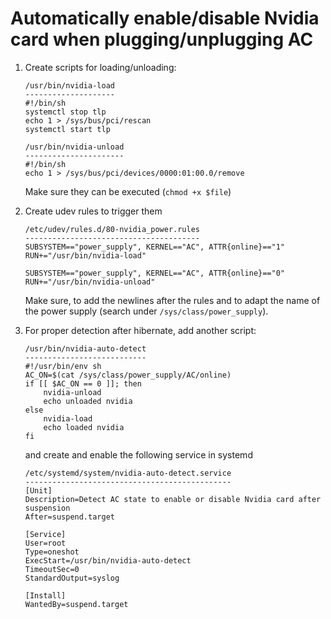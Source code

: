# Automatically enable/disable Nvidia card when plugging/unplugging AC

1. Create scripts for loading/unloading:

	```
	/usr/bin/nvidia-load
	--------------------
	#!/bin/sh
	systemctl stop tlp
	echo 1 > /sys/bus/pci/rescan
	systemctl start tlp
	```

	```
	/usr/bin/nvidia-unload
	----------------------
	#!/bin/sh
	echo 1 > /sys/bus/pci/devices/0000:01:00.0/remove
	```
	Make sure they can be executed (`chmod +x $file`)

2. Create udev rules to trigger them

	```
	/etc/udev/rules.d/80-nvidia_power.rules
	---------------------------------------
	SUBSYSTEM=="power_supply", KERNEL=="AC", ATTR{online}=="1" RUN+="/usr/bin/nvidia-load"

	SUBSYSTEM=="power_supply", KERNEL=="AC", ATTR{online}=="0" RUN+="/usr/bin/nvidia-unload"

	```
	Make sure, to add the newlines after the rules and to adapt the name of the power supply (search under `/sys/class/power_supply`).

3. For proper detection after hibernate, add another script:

	```
	/usr/bin/nvidia-auto-detect
	---------------------------
	#!/usr/bin/env sh
	AC_ON=$(cat /sys/class/power_supply/AC/online)
	if [[ $AC_ON == 0 ]]; then
		nvidia-unload
		echo unloaded nvidia
	else
		nvidia-load
		echo loaded nvidia
	fi
	```
	
	and create and enable the following service in systemd
	```
	/etc/systemd/system/nvidia-auto-detect.service
	----------------------------------------------
	[Unit]
	Description=Detect AC state to enable or disable Nvidia card after suspension
	After=suspend.target

	[Service]
	User=root
	Type=oneshot
	ExecStart=/usr/bin/nvidia-auto-detect
	TimeoutSec=0
	StandardOutput=syslog

	[Install]
	WantedBy=suspend.target
	```
	

